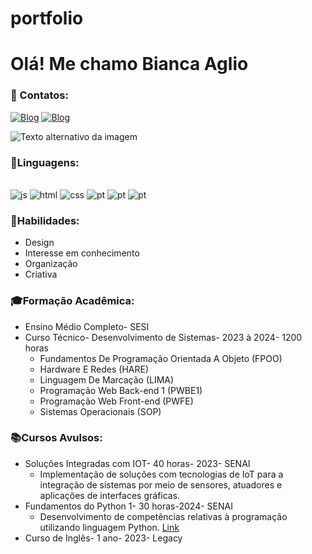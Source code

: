 # portfolio

#   Olá! Me chamo Bianca Aglio

### 📌 Contatos:
[![Blog](https://img.shields.io/badge/Gmail-D14836?style=for-the-badge&logo=gmail&logoColor=white)](https://mail.google.com/mail/u/0/?tab=rm&ogbl#inbox) 
[![Blog](https://img.shields.io/badge/LinkedIn-0077B5?style=for-the-badge&logo=linkedin&logoColor=white)](https://https://www.linkedin.com/in/biancaaglio/) 

![Texto alternativo da imagem](https://i.pinimg.com/originals/c9/18/69/c91869eaf8d12fb097ab060e891eb10a.gif)

### 📃Linguagens: 
<div style="display: inline_block"><br/>
    <img  alt="js" src="https://img.shields.io/badge/JavaScript-F7DF1E?style=for-the-badge&logo=javascript&logoColor=black"/>
    <img  alt="html" src="https://img.shields.io/badge/HTML-239120?style=for-the-badge&logo=html5&logoColor=white"/>
    <img  alt="css" src="https://img.shields.io/badge/CSS-239120?&style=for-the-badge&logo=css3&logoColor=white"/>
    <img  alt="pt" src="https://img.shields.io/badge/Bootstrap-563D7C?style=for-the-badge&logo=bootstrap&logoColor=white"/>
    <img  alt="pt" src="https://img.shields.io/badge/Python-14354C?style=for-the-badge&logo=python&logoColor=white"/>
    <img  alt="pt" src="https://img.shields.io/badge/React_Native-20232A?style=for-the-badge&logo=react&logoColor=61DAFB"/>
</div>

### 🎯Habilidades:
+ Design
+ Interesse em conhecimento
+ Organização
+ Criativa

### 🎓Formação Acadêmica:
+ Ensino Médio Completo- SESI
+ Curso Técnico- Desenvolvimento de Sistemas- 2023 à 2024- 1200 horas
    + Fundamentos De Programação Orientada A Objeto (FPOO) 
    + Hardware E Redes (HARE) 
    + Linguagem De Marcação (LIMA) 
    + Programação Web Back-end 1 (PWBE1) 
    + Programação Web Front-end (PWFE) 
    + Sistemas Operacionais (SOP) 

### 📚Cursos Avulsos:
+ Soluções Integradas com IOT- 40 horas- 2023- SENAI
    +  Implementação de soluções com tecnologias de IoT para a integração de sistemas por meio de sensores, atuadores e aplicações de interfaces gráficas. 
+ Fundamentos do Python 1- 30 horas-2024- SENAI
    + Desenvolvimento de competências relativas à programação utilizando linguagem Python. 
    [Link](https://www.credly.com/badges/8231de8c-d19f-4beb-9ae6-3321f851ac57/public_url)
+ Curso de Inglês- 1 ano- 2023- Legacy 

